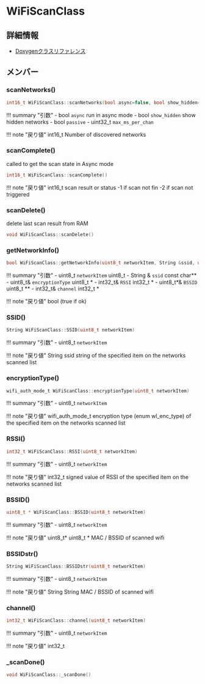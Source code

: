 # WiFiScanClass



## 詳細情報

- [Doxygenクラスリファレンス](https://lang-ship.com/reference/ESP32/latest/class_wi_fi_scan_class.html)

## メンバー

### scanNetworks()



```c
int16_t WiFiScanClass::scanNetworks(bool async=false, bool show_hidden=false, bool passive=false, uint32_t max_ms_per_chan=300)
```

!!! summary "引数"
	- bool `async` run in async mode 
	- bool `show_hidden` show hidden networks 
	- bool `passive` 
	- uint32_t `max_ms_per_chan` 

!!! note "戻り値"
	int16_t Number of discovered networks 



### scanComplete()


called to get the scan state in Async mode 

```c
int16_t WiFiScanClass::scanComplete()
```

!!! note "戻り値"
	int16_t scan result or status -1 if scan not fin -2 if scan not triggered 



### scanDelete()


delete last scan result from RAM 
```c
void WiFiScanClass::scanDelete()
```



### getNetworkInfo()



```c
bool WiFiScanClass::getNetworkInfo(uint8_t networkItem, String &ssid, uint8_t &encryptionType, int32_t &RSSI, uint8_t *&BSSID, int32_t &channel)
```

!!! summary "引数"
	- uint8_t `networkItem` uint8_t 
	- String & `ssid` const char** 
	- uint8_t& `encryptionType` uint8_t * 
	- int32_t& `RSSI` int32_t * 
	- uint8_t*& `BSSID` uint8_t ** 
	- int32_t& `channel` int32_t * 

!!! note "戻り値"
	bool (true if ok) 



### SSID()



```c
String WiFiScanClass::SSID(uint8_t networkItem)
```

!!! summary "引数"
	- uint8_t `networkItem` 

!!! note "戻り値"
	String ssid string of the specified item on the networks scanned list 



### encryptionType()



```c
wifi_auth_mode_t WiFiScanClass::encryptionType(uint8_t networkItem)
```

!!! summary "引数"
	- uint8_t `networkItem` 

!!! note "戻り値"
	wifi_auth_mode_t encryption type (enum wl_enc_type) of the specified item on the networks scanned list 



### RSSI()



```c
int32_t WiFiScanClass::RSSI(uint8_t networkItem)
```

!!! summary "引数"
	- uint8_t `networkItem` 

!!! note "戻り値"
	int32_t signed value of RSSI of the specified item on the networks scanned list 



### BSSID()



```c
uint8_t * WiFiScanClass::BSSID(uint8_t networkItem)
```

!!! summary "引数"
	- uint8_t `networkItem` 

!!! note "戻り値"
	uint8_t* uint8_t * MAC / BSSID of scanned wifi 



### BSSIDstr()



```c
String WiFiScanClass::BSSIDstr(uint8_t networkItem)
```

!!! summary "引数"
	- uint8_t `networkItem` 

!!! note "戻り値"
	String String MAC / BSSID of scanned wifi 



### channel()



```c
int32_t WiFiScanClass::channel(uint8_t networkItem)
```

!!! summary "引数"
	- uint8_t `networkItem` 

!!! note "戻り値"
	int32_t



### _scanDone()



```c
void WiFiScanClass::_scanDone()
```



